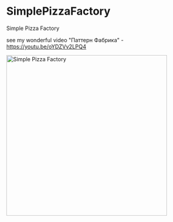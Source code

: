 # SimplePizzaFactory
Simple Pizza Factory

see my wonderful video "Паттерн Фабрика" - https://youtu.be/oYDZVv2LPQ4

<img src="https://www.safaribooksonline.com/library/view/head-first-design/0596007124/figs/web/119fig01.png.jpg" 
alt="Simple Pizza Factory" height="420">


